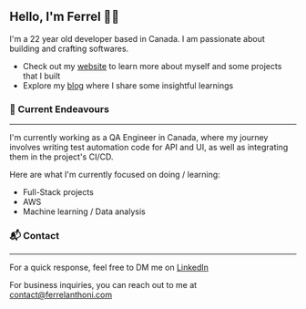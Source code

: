 ## Hello, I'm Ferrel 🙋‍♂️

I'm a 22 year old developer based in Canada. I am passionate about building and crafting softwares. 

- Check out my [website](https://fanthoni.github.io) to learn more about myself and some projects that I built
- Explore my [blog](https://hashnode.com/@Fanthoni) where I share some insightful learnings

### 🔎 Current Endeavours
***
I'm currently working as a QA Engineer in Canada, where my journey involves writing test automation code for API and UI, as well as integrating them in the project's CI/CD. 

Here are what I'm currently focused on doing / learning:
- Full-Stack projects
- AWS
- Machine learning / Data analysis

### 📬 Contact
***
For a quick response, feel free to DM me on [LinkedIn](https://www.linkedin.com/in/ferrelanthoni/)

For business inquiries, you can reach out to me at [contact@ferrelanthoni.com](mailto:contact@ferrelanthoni.com)
